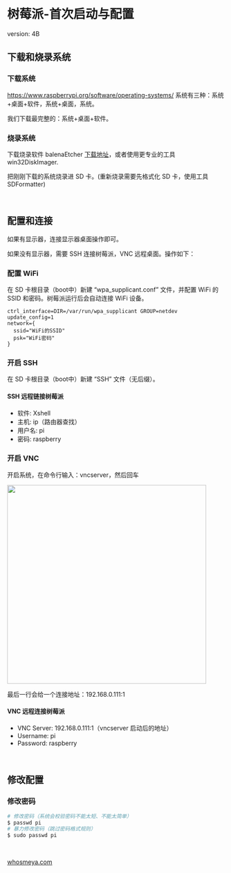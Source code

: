 # 树莓派-首次启动与配置

version: 4B

## 下载和烧录系统

### 下载系统

https://www.raspberrypi.org/software/operating-systems/ 系统有三种：系统+桌面+软件，系统+桌面，系统。

我们下载最完整的：系统+桌面+软件。

### 烧录系统

下载烧录软件 balenaEtcher [下载地址](https://www.balena.io/etcher/)，或者使用更专业的工具 win32DiskImager.

把刚刚下载的系统烧录进 SD 卡。(重新烧录需要先格式化 SD 卡，使用工具 SDFormatter)

<br />

## 配置和连接

如果有显示器，连接显示器桌面操作即可。

如果没有显示器，需要 SSH 连接树莓派，VNC 远程桌面。操作如下：

### 配置 WiFi

在 SD 卡根目录（boot中）新建 “wpa_supplicant.conf” 文件，并配置 WiFi 的 SSID 和密码。树莓派运行后会自动连接 WiFi 设备。

```
ctrl_interface=DIR=/var/run/wpa_supplicant GROUP=netdev
update_config=1
network={
  ssid="WiFi的SSID"
  psk="WiFi密码"
}
```

### 开启 SSH

在 SD 卡根目录（boot中）新建 “SSH” 文件（无后缀）。

####  SSH 远程链接树莓派

* 软件:   Xshell
* 主机:   ip（路由器查找）
* 用户名: pi
* 密码:   raspberry

### 开启 VNC

开启系统，在命令行输入：vncserver，然后回车

<img style="width: 460px;" src="https://img2020.cnblogs.com/blog/1141466/202012/1141466-20201219143552037-450067237.png" />

最后一行会给一个连接地址：192.168.0.111:1

#### VNC 远程连接树莓派

* VNC Server: 192.168.0.111:1（vncserver 启动后的地址）
* Username:   pi
* Password:   raspberry

<br />

## 修改配置

### 修改密码

```bash
# 修改密码（系统会校验密码不能太短、不能太简单）
$ passwd pi
# 暴力修改密码（跳过密码格式规则）
$ sudo passwd pi
```

<br />

[whosmeya.com](https://www.whosmeya.com/)
